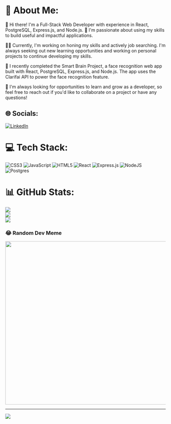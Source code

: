 # 💫 About Me:
👋 Hi there! I'm a Full-Stack Web Developer with experience in React, PostgreSQL, Express.js, and Node.js. 🌟 I'm passionate about using my skills to build useful and impactful applications.

👨‍💻 Currently, I'm working on honing my skills and actively job searching. I'm always seeking out new learning opportunities and working on personal projects to continue developing my skills.

🤖 I recently completed the Smart Brain Project, a face recognition web app built with React, PostgreSQL, Express.js, and Node.js. The app uses the Clarifai API to power the face recognition feature.


🚀 I'm always looking for opportunities to learn and grow as a developer, so feel free to reach out if you'd like to collaborate on a project or have any questions!


## 🌐 Socials:
[![LinkedIn](https://img.shields.io/badge/LinkedIn-%230077B5.svg?logo=linkedin&logoColor=white)](https://linkedin.com/in/welfredk) 

# 💻 Tech Stack:
![CSS3](https://img.shields.io/badge/css3-%231572B6.svg?style=for-the-badge&logo=css3&logoColor=white) ![JavaScript](https://img.shields.io/badge/javascript-%23323330.svg?style=for-the-badge&logo=javascript&logoColor=%23F7DF1E) ![HTML5](https://img.shields.io/badge/html5-%23E34F26.svg?style=for-the-badge&logo=html5&logoColor=white) ![React](https://img.shields.io/badge/react-%2320232a.svg?style=for-the-badge&logo=react&logoColor=%2361DAFB) ![Express.js](https://img.shields.io/badge/express.js-%23404d59.svg?style=for-the-badge&logo=express&logoColor=%2361DAFB) ![NodeJS](https://img.shields.io/badge/node.js-6DA55F?style=for-the-badge&logo=node.js&logoColor=white) ![Postgres](https://img.shields.io/badge/postgres-%23316192.svg?style=for-the-badge&logo=postgresql&logoColor=white)
# 📊 GitHub Stats:
![](https://github-readme-stats.vercel.app/api?username=welfredk&theme=dark&hide_border=false&include_all_commits=true&count_private=true)<br/>
![](https://github-readme-streak-stats.herokuapp.com/?user=welfredk&theme=dark&hide_border=false)<br/>
![](https://github-readme-stats.vercel.app/api/top-langs/?username=welfredk&theme=dark&hide_border=false&include_all_commits=true&count_private=true&layout=compact)

### 😂 Random Dev Meme
<img src="https://rm.up.railway.app/" width="512px"/>

---
[![](https://visitcount.itsvg.in/api?id=welfredk&icon=0&color=0)](https://visitcount.itsvg.in)

<!-- Proudly created with GPRM ( https://gprm.itsvg.in ) -->
